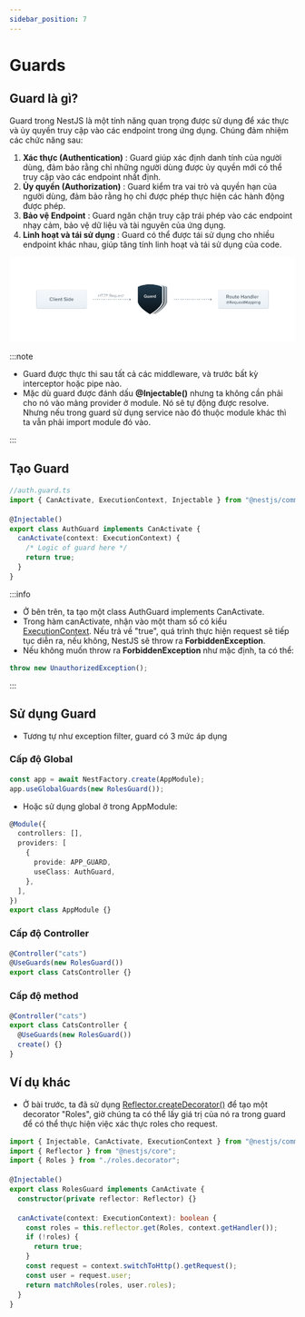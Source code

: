 ```yaml
---
sidebar_position: 7
---
```


# Guards

## Guard là gì?

Guard trong NestJS là một tính năng quan trọng được sử dụng để xác thực và ủy quyền truy cập vào các endpoint trong ứng dụng. Chúng đảm nhiệm các chức năng sau:

1. **Xác thực (Authentication)** : Guard giúp xác định danh tính của người dùng, đảm bảo rằng chỉ những người dùng được ủy quyền mới có thể truy cập vào các endpoint nhất định.
2. **Ủy quyền (Authorization)** : Guard kiểm tra vai trò và quyền hạn của người dùng, đảm bảo rằng họ chỉ được phép thực hiện các hành động được phép.
3. **Bảo vệ Endpoint** : Guard ngăn chặn truy cập trái phép vào các endpoint nhạy cảm, bảo vệ dữ liệu và tài nguyên của ứng dụng.
4. **Linh hoạt và tái sử dụng** : Guard có thể được tái sử dụng cho nhiều endpoint khác nhau, giúp tăng tính linh hoạt và tái sử dụng của code.

![1718117311327](image/guards/1718117311327.png)

:::note

- Guard được thực thi sau tất cả các middleware, và trước bất kỳ interceptor hoặc pipe nào.
- Mặc dù guard được đánh dấu **@Injectable()** nhưng ta không cần phải cho nó vào mảng provider ở module. Nó sẽ tự động được resolve. Nhưng nếu trong guard sử dụng service nào đó thuộc module khác thì ta vẫn phải import module đó vào.

:::

## Tạo Guard

```ts
//auth.guard.ts
import { CanActivate, ExecutionContext, Injectable } from "@nestjs/common";

@Injectable()
export class AuthGuard implements CanActivate {
  canActivate(context: ExecutionContext) {
    /* Logic of guard here */
    return true;
  }
}
```

:::info

- Ở bên trên, ta tạo một class AuthGuard implements CanActivate.
- Trong hàm canActivate, nhận vào một tham số có kiểu [ExecutionContext](./execution-context#executioncontext-class). Nếu trả về "true", quá trình thực hiện request sẽ tiếp tục diễn ra, nếu không, NestJS sẽ throw ra **ForbiddenException**.
- Nếu không muốn throw ra **ForbiddenException** như mặc định, ta có thể:

```ts
throw new UnauthorizedException();
```

:::

## Sử dụng Guard

- Tương tự như exception filter, guard có 3 mức áp dụng

### Cấp độ Global

```ts
const app = await NestFactory.create(AppModule);
app.useGlobalGuards(new RolesGuard());
```

- Hoặc sử dụng global ở trong AppModule:

```ts
@Module({
  controllers: [],
  providers: [
    {
      provide: APP_GUARD,
      useClass: AuthGuard,
    },
  ],
})
export class AppModule {}
```

### Cấp độ Controller

```ts
@Controller("cats")
@UseGuards(new RolesGuard())
export class CatsController {}
```

### Cấp độ method

```ts
@Controller("cats")
export class CatsController {
  @UseGuards(new RolesGuard())
  create() {}
}
```

## Ví dụ khác

- Ở bài trước, ta đã sử dụng [Reflector.createDecorator()](./execution-context#reflectorcreatedecorator) để tạo một decorator "Roles", giờ chúng ta có thể lấy giá trị của nó ra trong guard để có thể thực hiện việc xác thực roles cho request.

```ts
import { Injectable, CanActivate, ExecutionContext } from "@nestjs/common";
import { Reflector } from "@nestjs/core";
import { Roles } from "./roles.decorator";

@Injectable()
export class RolesGuard implements CanActivate {
  constructor(private reflector: Reflector) {}

  canActivate(context: ExecutionContext): boolean {
    const roles = this.reflector.get(Roles, context.getHandler());
    if (!roles) {
      return true;
    }
    const request = context.switchToHttp().getRequest();
    const user = request.user;
    return matchRoles(roles, user.roles);
  }
}
```
